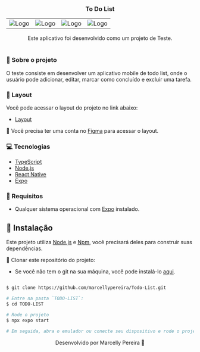 <p align="center">
  <h3 align="center">To Do List</h3>

 <div align="center">
  <table>
    <tr>
      <td><img src="https://github.com/marcellypereira/Todo-List/assets/116754560/1e8c44e2-c996-4ac8-8bfb-09b920a578a6" alt="Logo" /></td>
      <td><img src="https://github.com/marcellypereira/Todo-List/assets/116754560/fc54a2f2-c96b-4722-8dc3-b2e5e6a85038" alt="Logo" /></td>
      <td><img src="https://github.com/marcellypereira/Todo-List/assets/116754560/2d534fd3-2c56-41cf-8733-917da4d1ce3b" alt="Logo" /></td>
      <td><img src="https://github.com/marcellypereira/Todo-List/assets/116754560/8289fae7-7b1e-4e98-b051-5ac826646fdf" alt="Logo" /></td>
 </tr>
  </table>
</div>

  <p align="center">
    Este aplicativo foi desenvolvido como um projeto de Teste.
    <br />
    <br />
  </p>
</p>

### 📖 Sobre o projeto

O teste consiste em desenvolver um aplicativo mobile de todo list, onde o usuário pode adicionar, editar, marcar como concluído e excluir uma tarefa. 

### 🎨 Layout

Você pode acessar o layout do projeto no link abaixo:

* [Layout](https://www.figma.com/file/LpFdANkcqPnPnT0aQtgP96/ToDo-List-%E2%80%A2-Desafio-React-Native?type=design&node-id=0%3A1&mode=design&t=apnIEzs5FXwY0U7Q-1)

🚨 Você precisa ter uma conta no [Figma](https://www.figma.com) para acessar o layout.

### 💻 Tecnologias

* [TypeScript](https://www.typescriptlang.org/)
* [Node.js](https://nodejs.org/en/)
* [React Native](https://reactnative.dev/)
* [Expo](https://docs.expo.dev/get-started/installation/)

### 🚧 Requisitos
- Qualquer sistema operacional com [Expo](https://docs.expo.dev/get-started/installation/) instalado.

## 🧱 Instalação

Este projeto utiliza [Node.js](https://nodejs.org/en/) e [Npm](https://www.npmjs.com/), você precisará deles para construir suas dependências.


🚨 Clonar este repositório do projeto:

* Se você não tem o git na sua máquina, você pode instalá-lo [aqui](https://git-scm.com/downloads).
```bash

$ git clone https://github.com/marcellypereira/Todo-List.git

# Entre na pasta `TODO-LIST`:
$ cd TODO-LIST

# Rode o projeto
$ npx expo start

# Em seguida, abra o emulador ou conecte seu dispositivo e rode o projeto.
```




<p align="center">Desenvolvido por Marcelly Pereira 💜</p>
